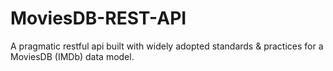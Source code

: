 # MoviesDB-REST-API
A pragmatic restful api built with widely adopted standards &amp; practices for a MoviesDB (IMDb) data model.
